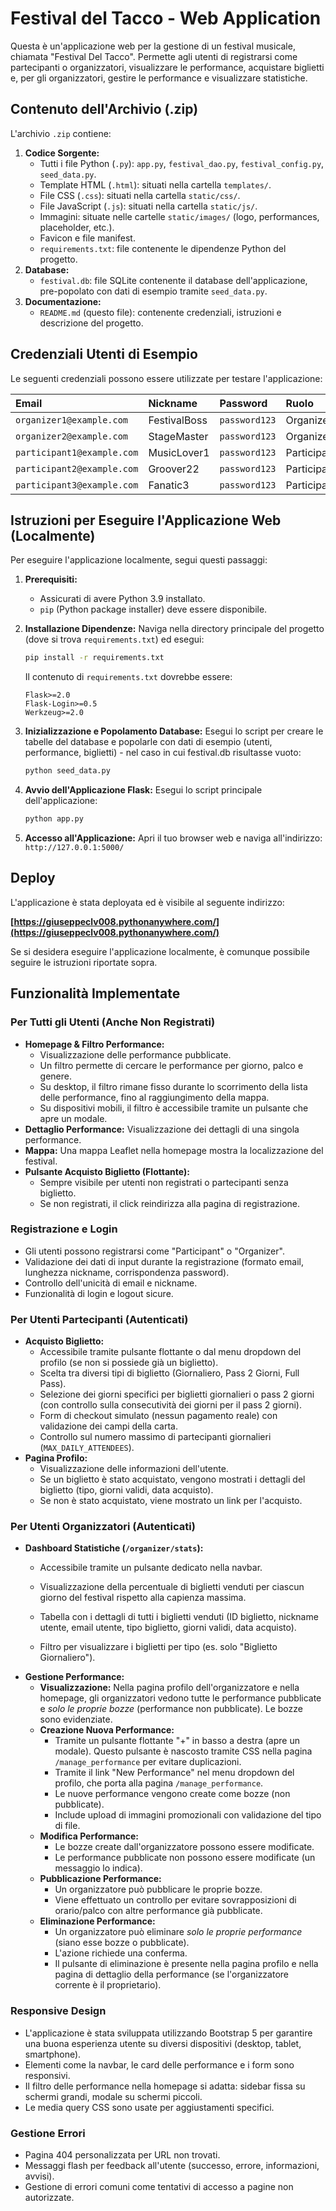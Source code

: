 # Festival del Tacco - Web Application

Questa è un'applicazione web per la gestione di un festival musicale, chiamata "Festival Del Tacco". Permette agli utenti di registrarsi come partecipanti o organizzatori, visualizzare le performance, acquistare biglietti e, per gli organizzatori, gestire le performance e visualizzare statistiche.

## Contenuto dell'Archivio (.zip)

L'archivio `.zip` contiene:

1.  **Codice Sorgente:**
    *   Tutti i file Python (`.py`): `app.py`, `festival_dao.py`, `festival_config.py`, `seed_data.py`.
    *   Template HTML (`.html`): situati nella cartella `templates/`.
    *   File CSS (`.css`): situati nella cartella `static/css/`.
    *   File JavaScript (`.js`): situati nella cartella `static/js/`.
    *   Immagini: situate nelle cartelle `static/images/` (logo, performances, placeholder, etc.).
    *   Favicon e file manifest.
    *   `requirements.txt`: file contenente le dipendenze Python del progetto.
2.  **Database:**
    *   `festival.db`: file SQLite contenente il database dell'applicazione, pre-popolato con dati di esempio tramite `seed_data.py`.
3.  **Documentazione:**
    *   `README.md` (questo file): contenente credenziali, istruzioni e descrizione del progetto.

## Credenziali Utenti di Esempio

Le seguenti credenziali possono essere utilizzate per testare l'applicazione:

| Email                      | Nickname      | Password    | Ruolo       |
| :------------------------- | :------------ | :---------- | :---------- |
| `organizer1@example.com`   | FestivalBoss  | `password123` | Organizer   |
| `organizer2@example.com`   | StageMaster   | `password123` | Organizer   |
| `participant1@example.com` | MusicLover1   | `password123` | Participant |
| `participant2@example.com` | Groover22     | `password123` | Participant |
| `participant3@example.com` | Fanatic3      | `password123` | Participant |

## Istruzioni per Eseguire l'Applicazione Web (Localmente)

Per eseguire l'applicazione localmente, segui questi passaggi:

1.  **Prerequisiti:**
    *   Assicurati di avere Python 3.9 installato.
    *   `pip` (Python package installer) deve essere disponibile.


2.  **Installazione Dipendenze:**
    Naviga nella directory principale del progetto (dove si trova `requirements.txt`) ed esegui:
    ```bash
    pip install -r requirements.txt
    ```
    Il contenuto di `requirements.txt` dovrebbe essere:
    ```
    Flask>=2.0
    Flask-Login>=0.5
    Werkzeug>=2.0
    ```

3.  **Inizializzazione e Popolamento Database:**
    Esegui lo script per creare le tabelle del database e popolarle con dati di esempio (utenti, performance, biglietti) - nel caso 
    in cui festival.db risultasse vuoto:
    ```bash
    python seed_data.py
    ```
    

4.  **Avvio dell'Applicazione Flask:**
    Esegui lo script principale dell'applicazione:
    ```bash
    python app.py
    ```

5.  **Accesso all'Applicazione:**
    Apri il tuo browser web e naviga all'indirizzo: `http://127.0.0.1:5000/`

## Deploy

L'applicazione è stata deployata ed è visibile al seguente indirizzo:

**[https://giuseppeclv008.pythonanywhere.com/](https://giuseppeclv008.pythonanywhere.com/)**

Se si desidera eseguire l'applicazione localmente, è comunque possibile seguire le istruzioni riportate sopra.

## Funzionalità Implementate

### Per Tutti gli Utenti (Anche Non Registrati)

*   **Homepage & Filtro Performance:**
    *   Visualizzazione delle performance pubblicate.
    *   Un filtro permette di cercare le performance per giorno, palco e genere.
    *   Su desktop, il filtro rimane fisso durante lo scorrimento della lista delle performance, fino al raggiungimento della mappa.
    *   Su dispositivi mobili, il filtro è accessibile tramite un pulsante che apre un modale.
*   **Dettaglio Performance:** Visualizzazione dei dettagli di una singola performance.
*   **Mappa:** Una mappa Leaflet nella homepage mostra la localizzazione del festival.
*   **Pulsante Acquisto Biglietto (Flottante):**
    *   Sempre visibile per utenti non registrati o partecipanti senza biglietto.
    *   Se non registrati, il click reindirizza alla pagina di registrazione.

### Registrazione e Login

*   Gli utenti possono registrarsi come "Participant" o "Organizer".
*   Validazione dei dati di input durante la registrazione (formato email, lunghezza nickname, corrispondenza password).
*   Controllo dell'unicità di email e nickname.
*   Funzionalità di login e logout sicure.

### Per Utenti Partecipanti (Autenticati)

*   **Acquisto Biglietto:**
    *   Accessibile tramite pulsante flottante o dal menu dropdown del profilo (se non si possiede già un biglietto).
    *   Scelta tra diversi tipi di biglietto (Giornaliero, Pass 2 Giorni, Full Pass).
    *   Selezione dei giorni specifici per biglietti giornalieri o pass 2 giorni (con controllo sulla consecutività dei giorni per il pass 2 giorni).
    *   Form di checkout simulato (nessun pagamento reale) con validazione dei campi della carta.
    *   Controllo sul numero massimo di partecipanti giornalieri (`MAX_DAILY_ATTENDEES`).
*   **Pagina Profilo:**
    *   Visualizzazione delle informazioni dell'utente.
    *   Se un biglietto è stato acquistato, vengono mostrati i dettagli del biglietto (tipo, giorni validi, data acquisto).
    *   Se non è stato acquistato, viene mostrato un link per l'acquisto.

### Per Utenti Organizzatori (Autenticati)

*   **Dashboard Statistiche (`/organizer/stats`):**
    *   Accessibile tramite un pulsante dedicato nella navbar.
    *   Visualizzazione della percentuale di biglietti venduti per ciascun giorno del festival rispetto alla capienza massima.

    *   Tabella con i dettagli di tutti i biglietti venduti (ID biglietto, nickname utente, email utente, tipo biglietto, giorni validi, data acquisto).
    *   Filtro per visualizzare i biglietti per tipo (es. solo "Biglietto Giornaliero").
*   **Gestione Performance:**
    *   **Visualizzazione:** Nella pagina profilo dell'organizzatore e nella homepage, gli organizzatori vedono tutte le performance pubblicate e *solo le proprie bozze* (performance non pubblicate). Le bozze sono evidenziate.
    *   **Creazione Nuova Performance:**
        *   Tramite un pulsante flottante "+" in basso a destra (apre un modale). Questo pulsante è nascosto tramite CSS nella pagina `/manage_performance` per evitare duplicazioni.
        *   Tramite il link "New Performance" nel menu dropdown del profilo, che porta alla pagina `/manage_performance`.
        *   Le nuove performance vengono create come bozze (non pubblicate).
        *   Include upload di immagini promozionali con validazione del tipo di file.
    *   **Modifica Performance:**
        *   Le bozze create dall'organizzatore possono essere modificate.
        *   Le performance pubblicate non possono essere modificate (un messaggio lo indica).
    *   **Pubblicazione Performance:**
        *   Un organizzatore può pubblicare le proprie bozze.
        *   Viene effettuato un controllo per evitare sovrapposizioni di orario/palco con altre performance già pubblicate.
    *   **Eliminazione Performance:**
        *   Un organizzatore può eliminare *solo le proprie performance* (siano esse bozze o pubblicate).
        *   L'azione richiede una conferma.
        *   Il pulsante di eliminazione è presente nella pagina profilo e nella pagina di dettaglio della performance (se l'organizzatore corrente è il proprietario).

### Responsive Design

*   L'applicazione è stata sviluppata utilizzando Bootstrap 5 per garantire una buona esperienza utente su diversi dispositivi (desktop, tablet, smartphone).
*   Elementi come la navbar, le card delle performance e i form sono responsivi.
*   Il filtro delle performance nella homepage si adatta: sidebar fissa su schermi grandi, modale su schermi piccoli.
*   Le media query CSS sono usate per aggiustamenti specifici.

### Gestione Errori

*   Pagina 404 personalizzata per URL non trovati.
*   Messaggi flash per feedback all'utente (successo, errore, informazioni, avvisi).
*   Gestione di errori comuni come tentativi di accesso a pagine non autorizzate.

